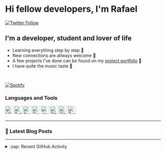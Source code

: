 # Hi fellow developers, I'm Rafael

[![Twitter Follow](https://img.shields.io/twitter/follow/BtwSalster?color=%231DA1F2&label=Follow%20Rafael&logo=twitter&style=for-the-badge)][twitter]


## I'm a developer, student and lover of life

- Learning everything step by step 🌱
- New connections are allways welcome 🤙
- A few projects I've done can be found on my [project portfolio][portfolio] 📖
- I have quite the music taste 🎵

<br/>

[![Spotify](https://novatorem-rafaelfagomes.vercel.app/api/spotify)](https://open.spotify.com/user/2122qfs6sp5d2kq2iqjdof4yi)

### Languages and Tools

<img align="left" alt="VSCode" height="26" width="26" src="https://api.iconify.design/simple-icons/visualstudiocode.svg?color=white&height=26" />
<img align="left" alt="Python" height="26" width="26" src="https://api.iconify.design/simple-icons/python.svg?color=white&height=26" />
<img align="left" alt="NumPY" height="26" width="26" src="https://api.iconify.design/simple-icons/numpy.svg?color=white&height=26" />
<img align="left" alt="Flask" height="26" width="26" src="https://api.iconify.design/simple-icons/flask.svg?color=white&height=26" />
<img align="left" alt="Jinja" height="26" width="26" src="https://api.iconify.design/simple-icons/jinja.svg?color=white&height=26" />
<img align="left" alt="Git" height="26" width="26" src="https://api.iconify.design/simple-icons/git.svg?color=white&height=26" />
<img align="left" alt="GitHub" height="26" width="26" src="https://api.iconify.design/simple-icons/github.svg?color=white&height=26" />
<img align="left" alt="Terminal" height="26" width="26" src="https://api.iconify.design/simple-icons/windowsterminal.svg?color=white&height=26" />

<br />
<br />

---

### 📕 Latest Blog Posts

---

<details>
  <summary>:zap: Recent GitHub Activity</summary>
  
<!--START_SECTION:activity-->
1. ❗️ Opened issue [#20984](https://github.com/timburgan/timburgan/issues/20984) in [timburgan/timburgan](https://github.com/timburgan/timburgan)
<!--END_SECTION:activity-->

</details>

[twitter]: https://twitter.com/BTWSalster
[portfolio]: https://rafaelfagomes.github.io/Rafael-Portfolio/
